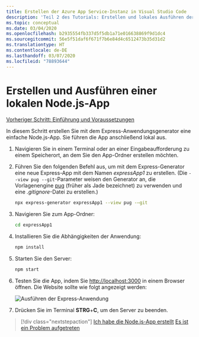```yaml
---
title: Erstellen der Azure App Service-Instanz in Visual Studio Code
description: 'Teil 2 des Tutorials: Erstellen und lokales Ausführen der Node.js-App'
ms.topic: conceptual
ms.date: 03/04/2020
ms.openlocfilehash: b2935554fb337d5f5db1a71e016638869f9d1dc4
ms.sourcegitcommit: 56e5f51daf6f671f7b6e84d4c6512473b35d31d2
ms.translationtype: HT
ms.contentlocale: de-DE
ms.lasthandoff: 03/07/2020
ms.locfileid: "78893644"
---
```

# <a name="create-and-run-a-local-nodejs-app"></a>Erstellen und Ausführen einer lokalen Node.js-App

[Vorheriger Schritt: Einführung und Voraussetzungen](tutorial-vscode-azure-app-service-node-01.md)

In diesem Schritt erstellen Sie mit dem Express-Anwendungsgenerator eine einfache Node.js-App. Sie führen die App anschließend lokal aus.

1. Navigieren Sie in einem Terminal oder an einer Eingabeaufforderung zu einem Speicherort, an dem Sie den App-Ordner erstellen möchten.

1. Führen Sie den folgenden Befehl aus, um mit dem Express-Generator eine neue Express-App mit dem Namen *expressApp1* zu erstellen. (Die `--view pug --git`-Parameter weisen den Generator an, die Vorlagenengine [pug](https://pugjs.org/api/getting-started.html) (früher als Jade bezeichnet) zu verwenden und eine *.gitignore*-Datei zu erstellen.)

    ```bash
    npx express-generator expressApp1 --view pug -–git
    ```

1. Navigieren Sie zum App-Ordner:

    ```bash
    cd expressApp1
    ```

1. Installieren Sie die Abhängigkeiten der Anwendung:

    ```bash
    npm install
    ```

1. Starten Sie den Server:

    ```bash
    npm start
    ```

1. Testen Sie die App, indem Sie [http://localhost:3000](http://localhost:3000) in einem Browser öffnen. Die Website sollte wie folgt angezeigt werden:

    ![Ausführen der Express-Anwendung](media/deploy-azure/express.png)

1. Drücken Sie im Terminal **STRG**+**C**, um den Server zu beenden.

> [!div class="nextstepaction"]
> [Ich habe die Node.js-App erstellt](tutorial-vscode-azure-app-service-node-03.md) [Es ist ein Problem aufgetreten](https://www.research.net/r/PWZWZ52?tutorial=node-deployment-azureappservice&step=create-app)
